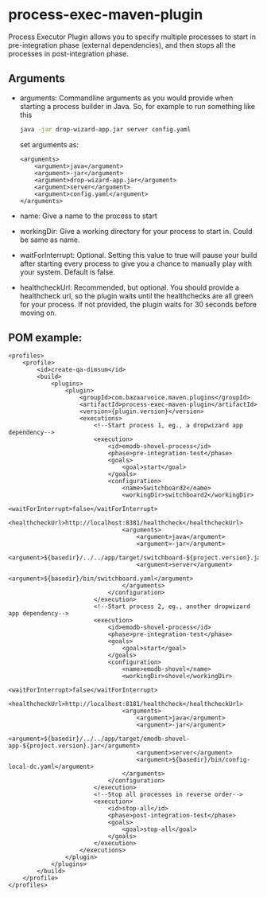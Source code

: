 process-exec-maven-plugin
========================

Process Executor Plugin allows you to specify multiple processes to start in pre-integration phase (external dependencies), and then stops all the processes in post-integration phase.

## Arguments
* arguments: Commandline arguments as you would provide when starting a process builder in Java. So, for example to run something like this
    ```bash
    java -jar drop-wizard-app.jar server config.yaml
    ```

    set arguments as:

    ```
    <arguments>
        <argument>java</argument>
        <argument>-jar</argument>
        <argument>drop-wizard-app.jar</argument>
        <argument>server</argument>
        <argument>config.yaml</argument>
    </arguments>
    ```
* name: Give a name to the process to start
* workingDir: Give a working directory for your process to start in. Could be same as name.
* waitForInterrupt: Optional. Setting this value to true will pause your build after starting every process to give you a chance to manually play with your system. Default is false.
* healthcheckUrl: Recommended, but optional. You should provide a healthcheck url, so the plugin waits until the healthchecks are all green for your process. If not provided, the plugin waits for 30 seconds before moving on.

## POM example:
    
    <profiles>
        <profile>
            <id>create-qa-dimsum</id>
            <build>
                <plugins>
                    <plugin>
                        <groupId>com.bazaarvoice.maven.plugins</groupId>
                        <artifactId>process-exec-maven-plugin</artifactId>
                        <version>{plugin.version}</version>
                        <executions>
                            <!--Start process 1, eg., a dropwizard app dependency-->
                            <execution>
                                <id>emodb-shovel-process</id>
                                <phase>pre-integration-test</phase>
                                <goals>
                                    <goal>start</goal>
                                </goals>
                                <configuration>
                                    <name>Switchboard2</name>
                                    <workingDir>switchboard2</workingDir>
                                    <waitForInterrupt>false</waitForInterrupt>
                                    <healthcheckUrl>http://localhost:8381/healthcheck</healthcheckUrl>
                                    <arguments>
                                        <argument>java</argument>
                                        <argument>-jar</argument>
                                        <argument>${basedir}/../../app/target/switchboard-${project.version}.jar</argument>
                                        <argument>server</argument>
                                        <argument>${basedir}/bin/switchboard.yaml</argument>
                                    </arguments>
                                </configuration>
                            </execution>
                            <!--Start process 2, eg., another dropwizard app dependency-->
                            <execution>
                                <id>emodb-shovel-process</id>
                                <phase>pre-integration-test</phase>
                                <goals>
                                    <goal>start</goal>
                                </goals>
                                <configuration>
                                    <name>emodb-shovel</name>
                                    <workingDir>shovel</workingDir>
                                    <waitForInterrupt>false</waitForInterrupt>
                                    <healthcheckUrl>http://localhost:8181/healthcheck</healthcheckUrl>
                                    <arguments>
                                        <argument>java</argument>
                                        <argument>-jar</argument>
                                        <argument>${basedir}/../../app/target/emodb-shovel-app-${project.version}.jar</argument>
                                        <argument>server</argument>
                                        <argument>${basedir}/bin/config-local-dc.yaml</argument>
                                    </arguments>
                                </configuration>
                            </execution>
                            <!--Stop all processes in reverse order-->
                            <execution>
                                <id>stop-all</id>
                                <phase>post-integration-test</phase>
                                <goals>
                                    <goal>stop-all</goal>
                                </goals>
                            </execution>
                        </executions>
                    </plugin>
                </plugins>
            </build>
        </profile>
    </profiles>
    
